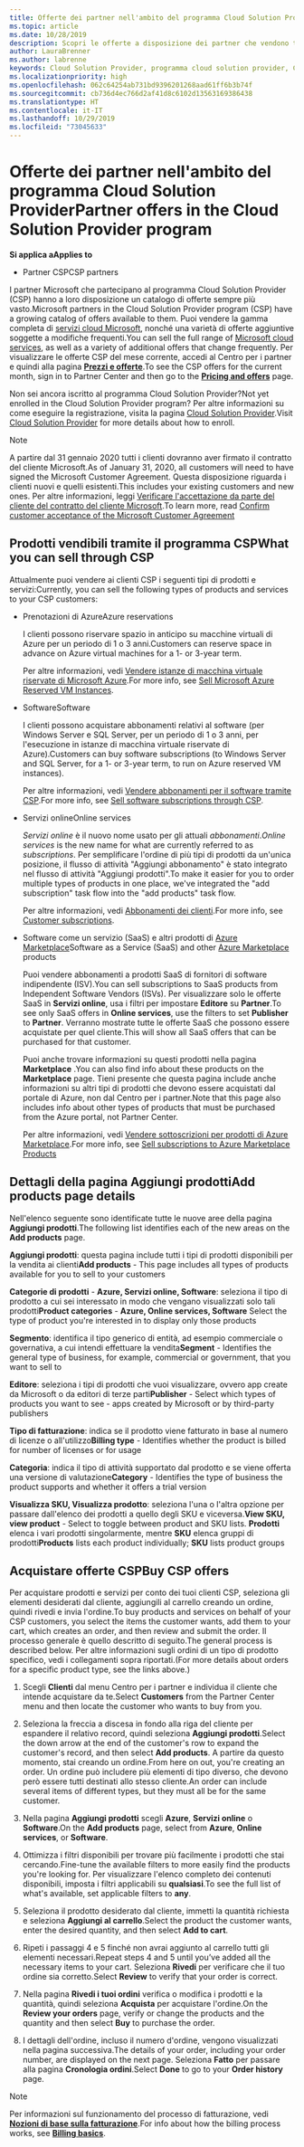 ```yaml
---
title: Offerte dei partner nell'ambito del programma Cloud Solution Provider | Centro per i partner
ms.topic: article
ms.date: 10/28/2019
description: Scopri le offerte a disposizione dei partner che vendono tramite il programma Cloud Solution Provider.
author: LauraBrenner
ms.author: labrenne
keywords: Cloud Solution Provider, programma cloud solution provider, CSP, aggiungere un prodotto, vendere ai clienti, offerte partner, offerte CSP, servizi basati sul cloud, Azure, Office 365, Dynamics, partner CSP, vendere in CSP, istanze riservate Azure, istanze di macchina virtuale riservate di Azure, prenotazioni di Azure, servizi online, software in abbonamento, AHUB, SQL Server su Azure, Windows Server in Azure, abbonamenti dei clienti
ms.localizationpriority: high
ms.openlocfilehash: 062c64254ab731bd9396201268aad61ff6b3b74f
ms.sourcegitcommit: cb736d4ec766d2af41d8c6102d13563169386438
ms.translationtype: HT
ms.contentlocale: it-IT
ms.lasthandoff: 10/29/2019
ms.locfileid: "73045633"
---
```

# <a name="partner-offers-in-the-cloud-solution-provider-program"></a><span data-ttu-id="0c2bb-104">Offerte dei partner nell'ambito del programma Cloud Solution Provider</span><span class="sxs-lookup"><span data-stu-id="0c2bb-104">Partner offers in the Cloud Solution Provider program</span></span> 

<span data-ttu-id="0c2bb-105">**Si applica a**</span><span class="sxs-lookup"><span data-stu-id="0c2bb-105">**Applies to**</span></span>

-  <span data-ttu-id="0c2bb-106">Partner CSP</span><span class="sxs-lookup"><span data-stu-id="0c2bb-106">CSP partners</span></span>

<span data-ttu-id="0c2bb-107">I partner Microsoft che partecipano al programma Cloud Solution Provider (CSP) hanno a loro disposizione un catalogo di offerte sempre più vasto.</span><span class="sxs-lookup"><span data-stu-id="0c2bb-107">Microsoft partners in the Cloud Solution Provider program (CSP) have a growing catalog of offers available to them.</span></span> <span data-ttu-id="0c2bb-108">Puoi vendere la gamma completa di [servizi cloud Microsoft](https://partner.microsoft.com/cloud-solution-provider/products-and-services), nonché una varietà di offerte aggiuntive soggette a modifiche frequenti.</span><span class="sxs-lookup"><span data-stu-id="0c2bb-108">You can sell the full range of [Microsoft cloud services](https://partner.microsoft.com/cloud-solution-provider/products-and-services), as well as a variety of additional offers that change frequently.</span></span> <span data-ttu-id="0c2bb-109">Per visualizzare le offerte CSP del mese corrente, accedi al Centro per i partner e quindi alla pagina [**Prezzi e offerte**](https://partnercenter.microsoft.com/pcv/sales).</span><span class="sxs-lookup"><span data-stu-id="0c2bb-109">To see the CSP offers for the current month, sign in to Partner Center and then go to the [**Pricing and offers**](https://partnercenter.microsoft.com/pcv/sales) page.</span></span>  

<span data-ttu-id="0c2bb-110">Non sei ancora iscritto al programma Cloud Solution Provider?</span><span class="sxs-lookup"><span data-stu-id="0c2bb-110">Not yet enrolled in the Cloud Solution Provider program?</span></span> <span data-ttu-id="0c2bb-111">Per altre informazioni su come eseguire la registrazione, visita la pagina [Cloud Solution Provider](https://partner.microsoft.com/cloud-solution-provider).</span><span class="sxs-lookup"><span data-stu-id="0c2bb-111">Visit [Cloud Solution Provider](https://partner.microsoft.com/cloud-solution-provider) for more details about how to enroll.</span></span> 

>[!NOTE]
><span data-ttu-id="0c2bb-112">A partire dal 31 gennaio 2020 tutti i clienti dovranno aver firmato il contratto del cliente Microsoft.</span><span class="sxs-lookup"><span data-stu-id="0c2bb-112">As of January 31, 2020, all customers will need to have signed the Microsoft Customer Agreement.</span></span> <span data-ttu-id="0c2bb-113">Questa disposizione riguarda i clienti nuovi e quelli esistenti.</span><span class="sxs-lookup"><span data-stu-id="0c2bb-113">This includes your existing customers and new ones.</span></span> <span data-ttu-id="0c2bb-114">Per altre informazioni, leggi [Verificare l'accettazione da parte del cliente del contratto del cliente Microsoft](confirm-customer-agreement.md).</span><span class="sxs-lookup"><span data-stu-id="0c2bb-114">To learn more, read [Confirm customer acceptance of the Microsoft Customer Agreement](confirm-customer-agreement.md)</span></span>

## <a name="what-you-can-sell-through-csp"></a><span data-ttu-id="0c2bb-115">Prodotti vendibili tramite il programma CSP</span><span class="sxs-lookup"><span data-stu-id="0c2bb-115">What you can sell through CSP</span></span>

<span data-ttu-id="0c2bb-116">Attualmente puoi vendere ai clienti CSP i seguenti tipi di prodotti e servizi:</span><span class="sxs-lookup"><span data-stu-id="0c2bb-116">Currently, you can sell the following types of products and services to your CSP customers:</span></span>

- <span data-ttu-id="0c2bb-117">Prenotazioni di Azure</span><span class="sxs-lookup"><span data-stu-id="0c2bb-117">Azure reservations</span></span><br> 

    <span data-ttu-id="0c2bb-118">I clienti possono riservare spazio in anticipo su macchine virtuali di Azure per un periodo di 1 o 3 anni.</span><span class="sxs-lookup"><span data-stu-id="0c2bb-118">Customers can reserve space in advance on Azure virtual machines for a 1- or 3-year term.</span></span><br>
    
    <span data-ttu-id="0c2bb-119">Per altre informazioni, vedi [Vendere istanze di macchina virtuale riservate di Microsoft Azure](azure-reservations.md).</span><span class="sxs-lookup"><span data-stu-id="0c2bb-119">For more info, see [Sell Microsoft Azure Reserved VM Instances](azure-reservations.md).</span></span>

- <span data-ttu-id="0c2bb-120">Software</span><span class="sxs-lookup"><span data-stu-id="0c2bb-120">Software</span></span><br>

    <span data-ttu-id="0c2bb-121">I clienti possono acquistare abbonamenti relativi al software (per Windows Server e SQL Server, per un periodo di 1 o 3 anni, per l'esecuzione in istanze di macchina virtuale riservate di Azure).</span><span class="sxs-lookup"><span data-stu-id="0c2bb-121">Customers can buy software subscriptions (to Windows Server and SQL Server, for a 1- or 3-year term, to run on Azure reserved VM instances).</span></span><br>
 
    <span data-ttu-id="0c2bb-122">Per altre informazioni, vedi [Vendere abbonamenti per il software tramite CSP](csp-software-subscriptions.md).</span><span class="sxs-lookup"><span data-stu-id="0c2bb-122">For more info, see [Sell software subscriptions through CSP](csp-software-subscriptions.md).</span></span>  

- <span data-ttu-id="0c2bb-123">Servizi online</span><span class="sxs-lookup"><span data-stu-id="0c2bb-123">Online services</span></span><br>

    <span data-ttu-id="0c2bb-124">*Servizi online* è il nuovo nome usato per gli attuali *abbonamenti*.</span><span class="sxs-lookup"><span data-stu-id="0c2bb-124">*Online services* is the new name for what are currently referred to as *subscriptions*.</span></span> <span data-ttu-id="0c2bb-125">Per semplificare l'ordine di più tipi di prodotti da un'unica posizione, il flusso di attività "Aggiungi abbonamento" è stato integrato nel flusso di attività "Aggiungi prodotti".</span><span class="sxs-lookup"><span data-stu-id="0c2bb-125">To make it easier for you to order multiple types of products in one place, we've integrated the "add subscription" task flow into the "add products" task flow.</span></span><br>
    
    <span data-ttu-id="0c2bb-126">Per altre informazioni, vedi [Abbonamenti dei clienti](customer-subscriptions.md).</span><span class="sxs-lookup"><span data-stu-id="0c2bb-126">For more info, see [Customer subscriptions](customer-subscriptions.md).</span></span>

- <span data-ttu-id="0c2bb-127">Software come un servizio (SaaS) e altri prodotti di [Azure Marketplace](https://azuremarketplace.microsoft.com/marketplace)</span><span class="sxs-lookup"><span data-stu-id="0c2bb-127">Software as a Service (SaaS) and other [Azure Marketplace](https://azuremarketplace.microsoft.com/marketplace) products</span></span><br>

    <span data-ttu-id="0c2bb-128">Puoi vendere abbonamenti a prodotti SaaS di fornitori di software indipendente (ISV).</span><span class="sxs-lookup"><span data-stu-id="0c2bb-128">You can sell subscriptions to SaaS products from Independent Software Vendors (ISVs).</span></span> <span data-ttu-id="0c2bb-129">Per visualizzare solo le offerte SaaS in **Servizi online**, usa i filtri per impostare **Editore** su **Partner**.</span><span class="sxs-lookup"><span data-stu-id="0c2bb-129">To see only SaaS offers in **Online services**, use the filters to set **Publisher** to **Partner**.</span></span> <span data-ttu-id="0c2bb-130">Verranno mostrate tutte le offerte SaaS che possono essere acquistate per quel cliente.</span><span class="sxs-lookup"><span data-stu-id="0c2bb-130">This will show all SaaS offers that can be purchased for that customer.</span></span><br>
    
    <span data-ttu-id="0c2bb-131">Puoi anche trovare informazioni su questi prodotti nella pagina **Marketplace** .</span><span class="sxs-lookup"><span data-stu-id="0c2bb-131">You can also find info about these products on the **Marketplace** page.</span></span> <span data-ttu-id="0c2bb-132">Tieni presente che questa pagina include anche informazioni su altri tipi di prodotti che devono essere acquistati dal portale di Azure, non dal Centro per i partner.</span><span class="sxs-lookup"><span data-stu-id="0c2bb-132">Note that this page also includes info about other types of products that must be purchased from the Azure portal, not Partner Center.</span></span><br>

    <span data-ttu-id="0c2bb-133">Per altre informazioni, vedi [Vendere sottoscrizioni per prodotti di Azure Marketplace](sell-marketplace-products.md).</span><span class="sxs-lookup"><span data-stu-id="0c2bb-133">For more info, see [Sell subscriptions to Azure Marketplace Products](sell-marketplace-products.md)</span></span>

## <a name="add-products-page-details"></a><span data-ttu-id="0c2bb-134">Dettagli della pagina Aggiungi prodotti</span><span class="sxs-lookup"><span data-stu-id="0c2bb-134">Add products page details</span></span>

<span data-ttu-id="0c2bb-135">Nell'elenco seguente sono identificate tutte le nuove aree della pagina **Aggiungi prodotti**.</span><span class="sxs-lookup"><span data-stu-id="0c2bb-135">The following list identifies each of the new areas on the **Add products** page.</span></span>

<span data-ttu-id="0c2bb-136">**Aggiungi prodotti**: questa pagina include tutti i tipi di prodotti disponibili per la vendita ai clienti</span><span class="sxs-lookup"><span data-stu-id="0c2bb-136">**Add products** - This page includes all types of products available for you to sell to  your customers</span></span>

<span data-ttu-id="0c2bb-137">**Categorie di prodotti** - **Azure, Servizi online, Software**: seleziona il tipo di prodotto a cui sei interessato in modo che vengano visualizzati solo tali prodotti</span><span class="sxs-lookup"><span data-stu-id="0c2bb-137">**Product categories** - **Azure, Online services, Software** Select the type of product you're interested in to display only those products</span></span>

<span data-ttu-id="0c2bb-138">**Segmento**: identifica il tipo generico di entità, ad esempio commerciale o governativa, a cui intendi effettuare la vendita</span><span class="sxs-lookup"><span data-stu-id="0c2bb-138">**Segment** - Identifies the general type of business, for example, commercial or government, that you want to sell to</span></span>

<span data-ttu-id="0c2bb-139">**Editore**: seleziona i tipi di prodotti che vuoi visualizzare, ovvero app create da Microsoft o da editori di terze parti</span><span class="sxs-lookup"><span data-stu-id="0c2bb-139">**Publisher** - Select which types of products you want to see - apps created by Microsoft or by third-party publishers</span></span>

<span data-ttu-id="0c2bb-140">**Tipo di fatturazione**: indica se il prodotto viene fatturato in base al numero di licenze o all'utilizzo</span><span class="sxs-lookup"><span data-stu-id="0c2bb-140">**Billing type** - Identifies whether the product is billed for number of licenses or for usage</span></span>

<span data-ttu-id="0c2bb-141">**Categoria**: indica il tipo di attività supportato dal prodotto e se viene offerta una versione di valutazione</span><span class="sxs-lookup"><span data-stu-id="0c2bb-141">**Category** - Identifies the type of business the product supports and whether it offers a trial version</span></span>

<span data-ttu-id="0c2bb-142">**Visualizza SKU, Visualizza prodotto**: seleziona l'una o l'altra opzione per passare dall'elenco dei prodotti a quello degli SKU e viceversa.</span><span class="sxs-lookup"><span data-stu-id="0c2bb-142">**View SKU, view product** - Select to toggle between product and SKU lists.</span></span> <span data-ttu-id="0c2bb-143">**Prodotti** elenca i vari prodotti singolarmente, mentre **SKU** elenca gruppi di prodotti</span><span class="sxs-lookup"><span data-stu-id="0c2bb-143">**Products** lists each product individually; **SKU** lists product groups</span></span>

## <a name="buy-csp-offers"></a><span data-ttu-id="0c2bb-144">Acquistare offerte CSP</span><span class="sxs-lookup"><span data-stu-id="0c2bb-144">Buy CSP offers</span></span>

<span data-ttu-id="0c2bb-145">Per acquistare prodotti e servizi per conto dei tuoi clienti CSP, seleziona gli elementi desiderati dal cliente, aggiungili al carrello creando un ordine, quindi rivedi e invia l'ordine.</span><span class="sxs-lookup"><span data-stu-id="0c2bb-145">To buy products and services on behalf of your CSP customers, you select the items the customer wants, add them to your cart, which creates an order, and then review and submit the order.</span></span> <span data-ttu-id="0c2bb-146">Il processo generale è quello descritto di seguito.</span><span class="sxs-lookup"><span data-stu-id="0c2bb-146">The general process is described below.</span></span> <span data-ttu-id="0c2bb-147">Per altre informazioni sugli ordini di un tipo di prodotto specifico, vedi i collegamenti sopra riportati.</span><span class="sxs-lookup"><span data-stu-id="0c2bb-147">(For more details about orders for a specific product type, see the links above.)</span></span>

1. <span data-ttu-id="0c2bb-148">Scegli **Clienti** dal menu Centro per i partner e individua il cliente che intende acquistare da te.</span><span class="sxs-lookup"><span data-stu-id="0c2bb-148">Select **Customers** from the Partner Center menu and then locate the customer who wants to buy from you.</span></span> 

2. <span data-ttu-id="0c2bb-149">Seleziona la freccia a discesa in fondo alla riga del cliente per espandere il relativo record, quindi seleziona **Aggiungi prodotti**.</span><span class="sxs-lookup"><span data-stu-id="0c2bb-149">Select the down arrow at the end of the customer's row to expand the customer's record, and then select **Add products**.</span></span> <span data-ttu-id="0c2bb-150">A partire da questo momento, stai creando un ordine.</span><span class="sxs-lookup"><span data-stu-id="0c2bb-150">From here on out, you're creating an order.</span></span> <span data-ttu-id="0c2bb-151">Un ordine può includere più elementi di tipo diverso, che devono però essere tutti destinati allo stesso cliente.</span><span class="sxs-lookup"><span data-stu-id="0c2bb-151">An order can include several items of different types, but they must all be for the same customer.</span></span>

3. <span data-ttu-id="0c2bb-152">Nella pagina **Aggiungi prodotti** scegli **Azure**, **Servizi online** o **Software**.</span><span class="sxs-lookup"><span data-stu-id="0c2bb-152">On the **Add products** page, select from **Azure**, **Online services**, or **Software**.</span></span>

4. <span data-ttu-id="0c2bb-153">Ottimizza i filtri disponibili per trovare più facilmente i prodotti che stai cercando.</span><span class="sxs-lookup"><span data-stu-id="0c2bb-153">Fine-tune the available filters to more easily find the products you're looking for.</span></span> <span data-ttu-id="0c2bb-154">Per visualizzare l'elenco completo dei contenuti disponibili, imposta i filtri applicabili su **qualsiasi**.</span><span class="sxs-lookup"><span data-stu-id="0c2bb-154">To see the full list of what's available, set applicable filters to **any**.</span></span> 

5. <span data-ttu-id="0c2bb-155">Seleziona il prodotto desiderato dal cliente, immetti la quantità richiesta e seleziona **Aggiungi al carrello**.</span><span class="sxs-lookup"><span data-stu-id="0c2bb-155">Select the product the customer wants, enter the desired quantity, and then select **Add to cart**.</span></span>

6. <span data-ttu-id="0c2bb-156">Ripeti i passaggi 4 e 5 finché non avrai aggiunto al carrello tutti gli elementi necessari.</span><span class="sxs-lookup"><span data-stu-id="0c2bb-156">Repeat steps 4 and 5 until you’ve added all the necessary items to your cart.</span></span> <span data-ttu-id="0c2bb-157">Seleziona **Rivedi** per verificare che il tuo ordine sia corretto.</span><span class="sxs-lookup"><span data-stu-id="0c2bb-157">Select **Review** to verify that your order is correct.</span></span>  

7. <span data-ttu-id="0c2bb-158">Nella pagina **Rivedi i tuoi ordini** verifica o modifica i prodotti e la quantità, quindi seleziona **Acquista** per acquistare l'ordine.</span><span class="sxs-lookup"><span data-stu-id="0c2bb-158">On the **Review your orders** page, verify or change the products and the quantity and then select **Buy** to purchase the order.</span></span> 

8. <span data-ttu-id="0c2bb-159">I dettagli dell'ordine, incluso il numero d'ordine, vengono visualizzati nella pagina successiva.</span><span class="sxs-lookup"><span data-stu-id="0c2bb-159">The details of your order, including your order number, are displayed on the next page.</span></span> <span data-ttu-id="0c2bb-160">Seleziona **Fatto** per passare alla pagina **Cronologia ordini**.</span><span class="sxs-lookup"><span data-stu-id="0c2bb-160">Select **Done** to go to your **Order history** page.</span></span> 

> [!NOTE]
> <span data-ttu-id="0c2bb-161">Per informazioni sul funzionamento del processo di fatturazione, vedi [**Nozioni di base sulla fatturazione**](https://docs.microsoft.com/partner-center/billing-basics).</span><span class="sxs-lookup"><span data-stu-id="0c2bb-161">For info about how the billing process works, see [**Billing basics**](https://docs.microsoft.com/partner-center/billing-basics).</span></span>


